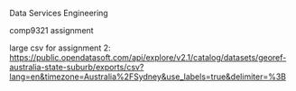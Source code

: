 Data Services Engineering

comp9321 assignment

large csv for assignment 2: https://public.opendatasoft.com/api/explore/v2.1/catalog/datasets/georef-australia-state-suburb/exports/csv?lang=en&timezone=Australia%2FSydney&use_labels=true&delimiter=%3B
